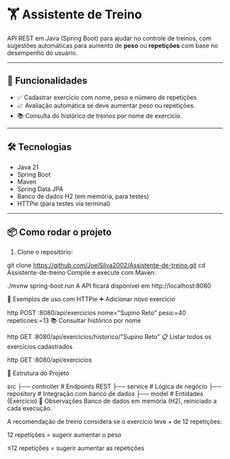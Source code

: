 # 🏋️ Assistente de Treino

API REST em Java (Spring Boot) para ajudar no controle de treinos, com sugestões automáticas para aumento de **peso** ou **repetições** com base no desempenho do usuário.

---

## 🚀 Funcionalidades

- ✅ Cadastrar exercício com nome, peso e número de repetições.
- 📈 Avaliação automática se deve aumentar peso ou repetições.
- 📚 Consulta do histórico de treinos por nome de exercício.

---

## 🛠️ Tecnologias

- Java 21
- Spring Boot
- Maven
- Spring Data JPA
- Banco de dados H2 (em memória, para testes)
- HTTPie (para testes via terminal)

---

## 📦 Como rodar o projeto

1. Clone o repositório:

git clone https://github.com/JoelSilva2002/Assistente-de-treino.git
cd Assistente-de-treino
Compile e execute com Maven:



./mvnw spring-boot:run
A API ficará disponível em http://localhost:8080

🧪 Exemplos de uso com HTTPie
➕ Adicionar novo exercício

http POST :8080/api/exercicios nome="Supino Reto" peso:=40 repeticoes:=13
📚 Consultar histórico por nome


http GET :8080/api/exercicios/historico/"Supino Reto"
📋 Listar todos os exercícios cadastrados


http GET :8080/api/exercicios

📂 Estrutura do Projeto

src
├── controller    # Endpoints REST
├── service       # Lógica de negócio
├── repository    # Integração com banco de dados
├── model         # Entidades (Exercicio)
📌 Observações
Banco de dados em memória (H2), reiniciado a cada execução.

A recomendação de treino considera se o exercício teve + de 12 repetições:

12 repetições = sugerir aumentar o peso

≤12 repetições = sugerir aumentar as repetições
